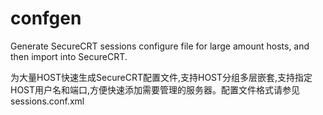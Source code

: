 # confgen
Generate SecureCRT sessions configure file for large amount hosts, and then import into SecureCRT.

为大量HOST快速生成SecureCRT配置文件,支持HOST分组多层嵌套,支持指定HOST用户名和端口,方便快速添加需要管理的服务器。配置文件格式请参见sessions.conf.xml
